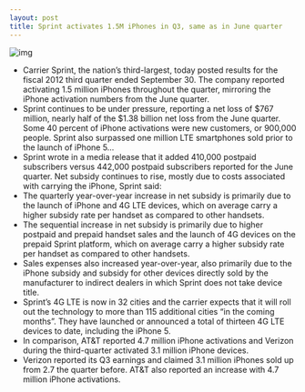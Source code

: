 ```yaml
---
layout: post
title: Sprint activates 1.5M iPhones in Q3, same as in June quarter
---
```

![img](http://media.idownloadblog.com/wp-content/uploads/2012/04/Sprint-logo-medium.jpg)
* Carrier Sprint, the nation’s third-largest, today posted results for the fiscal 2012 third quarter ended September 30. The company reported activating 1.5 million iPhones throughout the quarter, mirroring the iPhone activation numbers from the June quarter.
* Sprint continues to be under pressure, reporting a net loss of $767 million, nearly half of the $1.38 billion net loss from the June quarter. Some 40 percent of iPhone activations were new customers, or 900,000 people. Sprint also surpassed one million LTE smartphones sold prior to the launch of iPhone 5…
* Sprint wrote in a media release that it added 410,000 postpaid subscribers versus 442,000 postpaid subscribers reported for the June quarter. Net subsidy continues to rise, mostly due to costs associated with carrying the iPhone, Sprint said:
* The quarterly year-over-year increase in net subsidy is primarily due to the launch of iPhone and 4G LTE devices, which on average carry a higher subsidy rate per handset as compared to other handsets.
* The sequential increase in net subsidy is primarily due to higher postpaid and prepaid handset sales and the launch of 4G devices on the prepaid Sprint platform, which on average carry a higher subsidy rate per handset as compared to other handsets.
* Sales expenses also increased year-over-year, also primarily due to the iPhone subsidy and subsidy for other devices directly sold by the manufacturer to indirect dealers in which Sprint does not take device title.
* Sprint’s 4G LTE is now in 32 cities and the carrier expects that it will roll out the technology to more than 115 additional cities “in the coming months”. They have launched or announced a total of thirteen 4G LTE devices to date, including the iPhone 5.
* In comparison, AT&T reported 4.7 million iPhone activations and Verizon during the third-quarter activated 3.1 million iPhone devices.
* Verizon reported its Q3 earnings and claimed 3.1 million iPhones sold up from 2.7 the quarter before. AT&T also reported an increase with 4.7 million iPhone activations.

